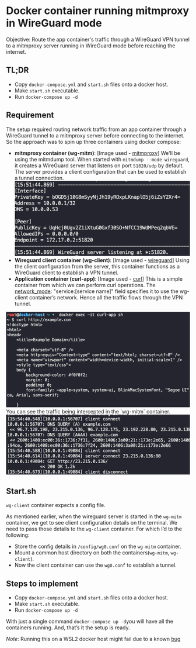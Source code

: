 # Docker container running mitmproxy in WireGuard mode

Objective: Route the app container's traffic through a WireGuard VPN tunnel to a mitmproxy server running in WireGuard mode before reaching the internet.

## TL;DR
- Copy `docker-compose.yml` and `start.sh` files onto a docker host.
- Make `start.sh` executable.
- Run `docker-compose up -d`

## Requirement

The setup required routing network traffic from an app container through a WireGuard tunnel to a mitmproxy server before connecting to the internet. So the approach was to spin up three containers using docker compose:

- **mitmproxy container (wg-mitm)**: [Image used - [mitmproxy](https://hub.docker.com/r/mitmproxy/mitmproxy/)] We'll be using the mitmdump tool. When started with `mitmdump --mode wireguard`, it creates a WireGuard server that listens on port `51820/udp` by default. The server provides a client configuration that can be used to establish a tunnel connection.
  <br />
  <img src="/Assets/mitm_wg_ss/1.png">
- **Wireguard client container (wg-client)**: [Image used - [wireguard](https://hub.docker.com/r/linuxserver/wireguard)] Using the client configuration from the server, this container functions as a WireGuard client to establish a VPN tunnel.
- **Application container (curl-app)**: [Image used - [curl](https://hub.docker.com/r/curlimages/curl)] This is a simple container from which we can perform curl operations. The [network_mode](https://docs.docker.com/reference/compose-file/services/#network_mode): "service:[service name]" field specifies it to use the wg-client container’s network. Hence all the traffic flows through the VPN tunnel.
<img src="/Assets/mitm_wg_ss/2.png">
<br />
You can see the traffic being intercepted in the `wg-mitm` container.
<img src="/Assets/mitm_wg_ss/3.png">

## Start.sh

`wg-client` container expects a config file.

As mentioned earlier, when the wireguard server is started in the `wg-mitm` container, we get to see client configuration details on the terminal. We need to pass those details to the `wg-client` container. For which I’d to the following:

- Store the config details in `/config/wg0.conf` on the `wg-mitm` container.
- Mount a common host directory on both the containers(`wg-mitm`, `wg-client`).
- Now the client container can use the `wg0.conf` to establish a tunnel.

## Steps to implement
- Copy `docker-compose.yml` and `start.sh` files onto a docker host.
- Make `start.sh` executable.
- Run `docker-compose up -d`

With just a single command `docker-compose up -d`you will have all the containers running. And, that’s it the setup is ready.

*Note*: Running this on a WSL2 docker host might fail due to a known [bug](https://github.com/linuxserver/docker-wireguard/issues/252)